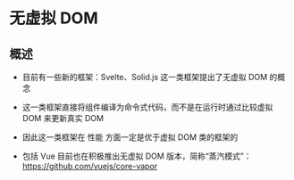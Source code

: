 # 无虚拟 DOM

## 概述

+ 目前有一些新的框架：Svelte、Solid.js 这一类框架提出了无虚拟 DOM 的概念
+ 这一类框架直接将组件编译为命令式代码，而不是在运行时通过比较虚拟 DOM 来更新真实 DOM
+ 因此这一类框架在 性能 方面一定是优于虚拟 DOM 类的框架的

+ 包括 Vue 目前也在积极推出无虚拟 DOM 版本，简称“蒸汽模式”：https://github.com/vuejs/core-vapor
